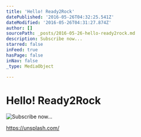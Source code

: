```yaml
---
title: 'Hello! Ready2Rock'
datePublished: '2016-05-26T04:32:25.541Z'
dateModified: '2016-05-26T04:31:27.874Z'
author: []
sourcePath: _posts/2016-05-26-hello-ready2rock.md
description: Subscribe now...
starred: false
inFeed: true
hasPage: false
inNav: false
_type: MediaObject

---
```

# Hello! Ready2Rock
![Subscribe now...](https://the-grid-user-content.s3-us-west-2.amazonaws.com/b1139156-3830-40d4-9faa-bef7363df779.jpg)

https://unsplash.com/